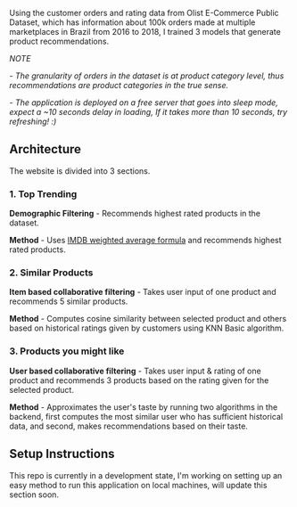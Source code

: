 Using the customer orders and rating data from Olist E-Commerce Public Dataset, which has information about 100k orders made at multiple marketplaces in Brazil from 2016 to 2018, I trained 3 models that generate product recommendations.

*NOTE* 

*- The granularity of orders in the dataset is at product category level, thus recommendations are product categories in the true sense.*

*- The application is deployed on a free server that goes into sleep mode, expect a ~10 seconds delay in loading, If it takes more than 10 seconds, try refreshing! :)*

## Architecture

The website is divided into 3 sections.
### 1. Top Trending
**Demographic Filtering** - Recommends highest rated products in the dataset.

**Method** - Uses [IMDB weighted average formula](https://help.imdb.com/article/imdb/track-movies-tv/ratings-faq/G67Y87TFYYP6TWAV#calculatetop) and recommends highest rated products.

### 2. Similar Products
**Item based collaborative filtering** - Takes user input of one product and recommends 5 similar products.
      
**Method** - Computes cosine similarity between selected product and others based on historical ratings given by customers using KNN Basic algorithm.

### 3. Products you might like
**User based collaborative filtering** - Takes user input & rating of one product and recommends 3 products based on the rating given for the selected product.
      
**Method** -   Approximates the user's taste by running two algorithms in the backend, first computes the most similar user who has sufficient historical data, and second, makes recommendations based on their taste.


## Setup Instructions

This repo is currently in a development state, I'm working on setting up an easy method to run this application on local machines, will update this section soon. 